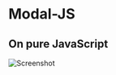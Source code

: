 # Modal-JS
## On pure JavaScript
![Screenshot](https://github.com/botyk/Modal-JS/blob/master/screenshot.png)
